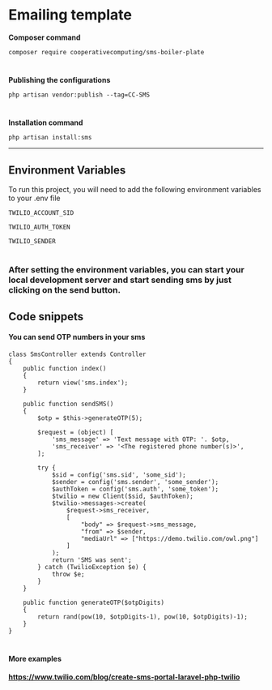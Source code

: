 # Emailing template

**Composer command** 

```
composer require cooperativecomputing/sms-boiler-plate
```


#

**Publishing the configurations**

```
php artisan vendor:publish --tag=CC-SMS
```

#

**Installation command**

```
php artisan install:sms
```
---

## Environment Variables

To run this project, you will need to add the following environment variables to your .env file

`TWILIO_ACCOUNT_SID`

`TWILIO_AUTH_TOKEN`

`TWILIO_SENDER`

#

### After setting the environment variables, you can start your local development server and start sending sms by just clicking on the send button.

## Code snippets

#### You can send OTP numbers in your sms
```
class SmsController extends Controller
{
    public function index()
    {
        return view('sms.index');
    }

    public function sendSMS()
    {
        $otp = $this->generateOTP(5);

        $request = (object) [
            'sms_message' => 'Text message with OTP: '. $otp,
            'sms_receiver' => '<The registered phone number(s)>',
        ];

        try {
            $sid = config('sms.sid', 'some_sid');
            $sender = config('sms.sender', 'some_sender');
            $authToken = config('sms.auth', 'some_token');
            $twilio = new Client($sid, $authToken);
            $twilio->messages->create(
                $request->sms_receiver,
                [
                    "body" => $request->sms_message,
                    "from" => $sender,
                    "mediaUrl" => ["https://demo.twilio.com/owl.png"]
                ]
            );
            return 'SMS was sent';
        } catch (TwilioException $e) {
            throw $e;
        }
    }

    public function generateOTP($otpDigits)
    {
        return rand(pow(10, $otpDigits-1), pow(10, $otpDigits)-1);
    }
}
```

# 


#### More examples

**https://www.twilio.com/blog/create-sms-portal-laravel-php-twilio**
